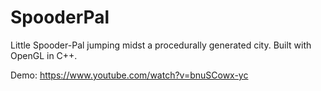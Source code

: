 # SpooderPal
Little Spooder-Pal jumping midst a procedurally generated city. Built with OpenGL in C++.

Demo: https://www.youtube.com/watch?v=bnuSCowx-yc
